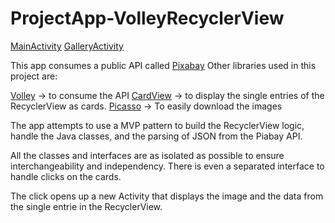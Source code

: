 # ProjectApp-VolleyRecyclerView

[MainActivity](https://i.imgur.com/2hsalhS.png)
[GalleryActivity](https://i.imgur.com/kH5M7SF.png)

This app consumes a public API called [Pixabay](https://pixabay.com/api/docs/#api_search_images) 
Other libraries used in this project are:

[Volley](https://developer.android.com/training/volley) -> to consume the API
[CardView](https://developer.android.com/topic/libraries/support-library/packages#v7-cardview) -> to display the single entries of the RecyclerView as cards.
[Picasso](https://square.github.io/picasso/) -> To easily download the images

The app attempts to use a MVP pattern to build the RecyclerView logic, handle the Java classes, and the parsing of JSON from the Piabay API.

All the classes and interfaces are as isolated as possible to ensure interchangeability and independency.
There is even a separated interface to handle clicks on the cards.

The click opens up a new Activity that displays the image and the data from the single entrie in the RecyclerView.

